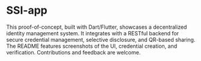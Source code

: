 # SSI-app
This proof-of-concept, built with Dart/Flutter, showcases a decentralized identity management system. It integrates with a RESTful backend for secure credential management, selective disclosure, and QR-based sharing. The README features screenshots of the UI, credential creation, and verification. Contributions and feedback are welcome.
